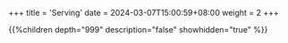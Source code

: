 +++
title = 'Serving'
date = 2024-03-07T15:00:59+08:00
weight = 2
+++

{{%children depth="999" description="false" showhidden="true" %}}